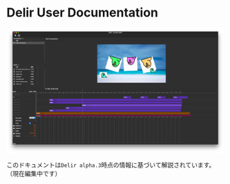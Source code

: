 # Delir User Documentation
![screenshot](./assets/screenshot.png)

このドキュメントは`Delir alpha.3`時点の情報に基づいて解説されています。
（現在編集中です）
